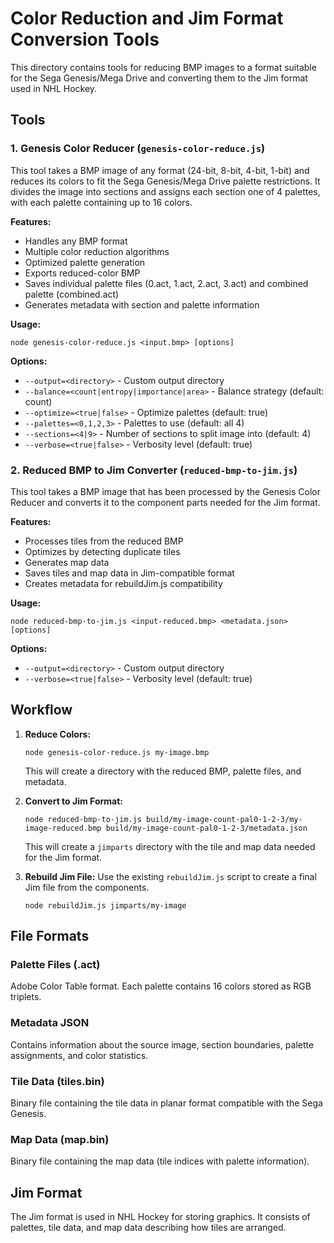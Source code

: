 # Color Reduction and Jim Format Conversion Tools

This directory contains tools for reducing BMP images to a format suitable for the Sega Genesis/Mega Drive and converting them to the Jim format used in NHL Hockey.

## Tools

### 1. Genesis Color Reducer (`genesis-color-reduce.js`)

This tool takes a BMP image of any format (24-bit, 8-bit, 4-bit, 1-bit) and reduces its colors to fit the Sega Genesis/Mega Drive palette restrictions. It divides the image into sections and assigns each section one of 4 palettes, with each palette containing up to 16 colors.

**Features:**
- Handles any BMP format
- Multiple color reduction algorithms
- Optimized palette generation
- Exports reduced-color BMP
- Saves individual palette files (0.act, 1.act, 2.act, 3.act) and combined palette (combined.act)
- Generates metadata with section and palette information

**Usage:**
```
node genesis-color-reduce.js <input.bmp> [options]
```

**Options:**
- `--output=<directory>` - Custom output directory
- `--balance=<count|entropy|importance|area>` - Balance strategy (default: count)
- `--optimize=<true|false>` - Optimize palettes (default: true)
- `--palettes=<0,1,2,3>` - Palettes to use (default: all 4)
- `--sections=<4|9>` - Number of sections to split image into (default: 4)
- `--verbose=<true|false>` - Verbosity level (default: true)

### 2. Reduced BMP to Jim Converter (`reduced-bmp-to-jim.js`)

This tool takes a BMP image that has been processed by the Genesis Color Reducer and converts it to the component parts needed for the Jim format.

**Features:**
- Processes tiles from the reduced BMP
- Optimizes by detecting duplicate tiles
- Generates map data
- Saves tiles and map data in Jim-compatible format
- Creates metadata for rebuildJim.js compatibility

**Usage:**
```
node reduced-bmp-to-jim.js <input-reduced.bmp> <metadata.json> [options]
```

**Options:**
- `--output=<directory>` - Custom output directory
- `--verbose=<true|false>` - Verbosity level (default: true)

## Workflow

1. **Reduce Colors:**
   ```
   node genesis-color-reduce.js my-image.bmp
   ```
   This will create a directory with the reduced BMP, palette files, and metadata.

2. **Convert to Jim Format:**
   ```
   node reduced-bmp-to-jim.js build/my-image-count-pal0-1-2-3/my-image-reduced.bmp build/my-image-count-pal0-1-2-3/metadata.json
   ```
   This will create a `jimparts` directory with the tile and map data needed for the Jim format.

3. **Rebuild Jim File:**
   Use the existing `rebuildJim.js` script to create a final Jim file from the components.
   ```
   node rebuildJim.js jimparts/my-image
   ```

## File Formats

### Palette Files (.act)
Adobe Color Table format. Each palette contains 16 colors stored as RGB triplets.

### Metadata JSON
Contains information about the source image, section boundaries, palette assignments, and color statistics.

### Tile Data (tiles.bin)
Binary file containing the tile data in planar format compatible with the Sega Genesis.

### Map Data (map.bin)
Binary file containing the map data (tile indices with palette information).

## Jim Format
The Jim format is used in NHL Hockey for storing graphics. It consists of palettes, tile data, and map data describing how tiles are arranged.
